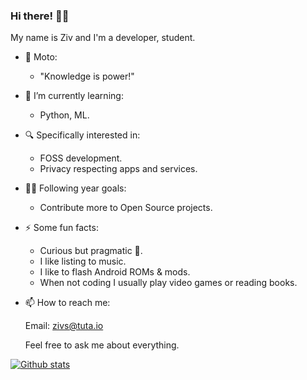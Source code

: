 ### Hi there! 👋🏽

My name is Ziv and I'm a developer, student.

+ 💬 Moto:

  * "Knowledge is power!"

+ 🌱 I’m currently learning:

  * Python, ML.

+ 🔍 Specifically interested in:

  * FOSS development.
  * Privacy respecting apps and services.

+ 🔭🥅 Following year goals:

  * Contribute more to Open Source projects.

+ ⚡ Some fun facts:

  * Curious but pragmatic 🦝.
  * I like listing to music.
  * I like to flash Android ROMs & mods.
  * When not coding I usually play video games or reading books.
  
+ 📫 How to reach me:

  Email: zivs@tuta.io
  
  Feel free to ask me about everything.

[![Github stats](https://github-readme-stats.vercel.app/api?username=ZivSimchoni&theme=dracula&count_private=true&hide_border=true&line_height=20)](https://github.com/ZivSimchoni)
